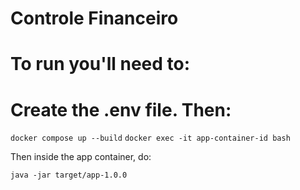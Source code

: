 # Controle Financeiro

# To run you'll need to:

# Create the .env file. Then:

`
    docker compose up --build
`
`
    docker exec -it app-container-id bash
`

Then inside the app container, do:

`
    java -jar target/app-1.0.0
`
